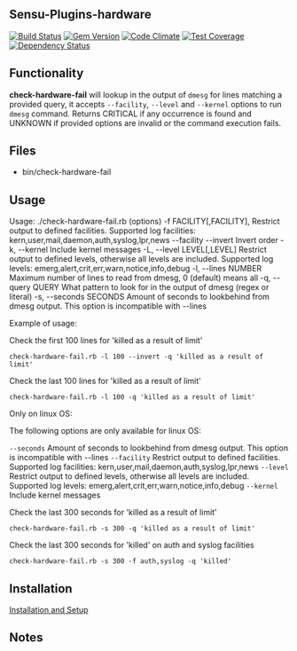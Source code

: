 ## Sensu-Plugins-hardware

[ ![Build Status](https://travis-ci.org/sensu-plugins/sensu-plugins-hardware.svg?branch=master)](https://travis-ci.org/sensu-plugins/sensu-plugins-hardware)
[![Gem Version](https://badge.fury.io/rb/sensu-plugins-hardware.svg)](http://badge.fury.io/rb/sensu-plugins-hardware)
[![Code Climate](https://codeclimate.com/github/sensu-plugins/sensu-plugins-hardware/badges/gpa.svg)](https://codeclimate.com/github/sensu-plugins/sensu-plugins-hardware)
[![Test Coverage](https://codeclimate.com/github/sensu-plugins/sensu-plugins-hardware/badges/coverage.svg)](https://codeclimate.com/github/sensu-plugins/sensu-plugins-hardware)
[![Dependency Status](https://gemnasium.com/sensu-plugins/sensu-plugins-hardware.svg)](https://gemnasium.com/sensu-plugins/sensu-plugins-hardware)

## Functionality
**check-hardware-fail** will lookup in the output of `dmesg` for lines matching a provided query, it accepts `--facility`, `--level` and `--kernel` options to run `dmesg` command. Returns CRITICAL if any occurrence is found and UNKNOWN if provided options are invalid or the command execution fails.

## Files
 * bin/check-hardware-fail

## Usage
Usage: ./check-hardware-fail.rb (options)
    -f FACILITY[,FACILITY],          Restrict output to defined facilities. Supported log facilities: kern,user,mail,daemon,auth,syslog,lpr,news
        --facility
        --invert                     Invert order
    -k, --kernel                     Include kernel messages
    -L, --level LEVEL[,LEVEL]        Restrict output to defined levels, otherwise all levels are included. Supported log levels: emerg,alert,crit,err,warn,notice,info,debug
    -l, --lines NUMBER               Maximum number of lines to read from dmesg, 0 (default) means all
    -q, --query QUERY                What pattern to look for in the output of dmesg (regex or literal)
    -s, --seconds SECONDS            Amount of seconds to lookbehind from dmesg output. This option is incompatible with --lines


Example of usage:

Check the first 100 lines for 'killed as a result of limit'
```
check-hardware-fail.rb -l 100 --invert -q 'killed as a result of limit'
```

Check the last 100 lines for 'killed as a result of limit'
```
check-hardware-fail.rb -l 100 -q 'killed as a result of limit'
```

Only on linux OS:

The following options are only available for linux OS:

`--seconds` Amount of seconds to lookbehind from dmesg output. This option is incompatible with --lines
`--facility` Restrict output to defined facilities. Supported log facilities: kern,user,mail,daemon,auth,syslog,lpr,news
`--level` Restrict output to defined levels, otherwise all levels are included. Supported log levels: emerg,alert,crit,err,warn,notice,info,debug
`--kernel` Include kernel messages

Check the last 300 seconds for 'killed as a result of limit'
```
check-hardware-fail.rb -s 300 -q 'killed as a result of limit'
```

Check the last 300 seconds for 'killed' on auth and syslog facilities
```
check-hardware-fail.rb -s 300 -f auth,syslog -q 'killed'
```


## Installation

[Installation and Setup](http://sensu-plugins.io/docs/installation_instructions.html)

## Notes
